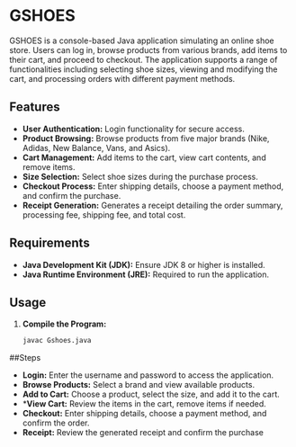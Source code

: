 # GSHOES

GSHOES is a console-based Java application simulating an online shoe store. Users can log in, browse products from various brands, add items to their cart, and proceed to checkout. The application supports a range of functionalities including selecting shoe sizes, viewing and modifying the cart, and processing orders with different payment methods.

## Features

- **User Authentication:** Login functionality for secure access.
- **Product Browsing:** Browse products from five major brands (Nike, Adidas, New Balance, Vans, and Asics).
- **Cart Management:** Add items to the cart, view cart contents, and remove items.
- **Size Selection:** Select shoe sizes during the purchase process.
- **Checkout Process:** Enter shipping details, choose a payment method, and confirm the purchase.
- **Receipt Generation:** Generates a receipt detailing the order summary, processing fee, shipping fee, and total cost.

## Requirements

- **Java Development Kit (JDK):** Ensure JDK 8 or higher is installed.
- **Java Runtime Environment (JRE):** Required to run the application.

## Usage

1. **Compile the Program:**
   ```bash
   javac Gshoes.java

##Steps

- **Login:** Enter the username and password to access the application.
- **Browse Products:** Select a brand and view available products.
- **Add to Cart:** Choose a product, select the size, and add it to the cart.
- ***View Cart:** Review the items in the cart, remove items if needed.
- **Checkout:** Enter shipping details, choose a payment method, and confirm the order.
- **Receipt:** Review the generated receipt and confirm the purchase
